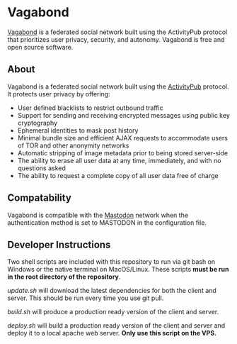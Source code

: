 # Vagabond

[Vagabond](https://www.teamvagabond.com) is a federated social network built using the ActivityPub protocol that prioritizes user privacy, security, and autonomy. Vagabond is free and open source software.  

## About

Vagabond is a federated social network built using the [ActivityPub](https://www.w3.org/TR/2018/REC-activitypub-20180123/) protocol. It protects user privacy by offering:

* User defined blacklists to restrict outbound traffic
* Support for sending and receiving encrypted messages using public key cryptography
* Ephemeral identities to mask post history
* Minimal bundle size and efficient AJAX requests to accommodate users of TOR and other anonymity networks
* Automatic stripping of image metadata prior to being stored server-side
* The ability to erase all user data at any time, immediately, and with no questions asked
* The ability to request a complete copy of all user data free of charge

## Compatability

Vagabond is compatible with the [Mastodon](https://mastodon.social/about) network when the authentication method is set to MASTODON in the configuration file. 

## Developer Instructions

Two shell scripts are included with this repository to run via git bash on Windows or the native terminal on MacOS/Linux. These scripts **must be run in the root directory of the repository**. 

*update.sh* will download the latest dependencies for both the client and server. This should be run every time you use git pull. 

*build.sh* will produce a production ready version of the client and server. 

*deploy.sh* will build a production ready version of the client and server and deploy it to a local apache web server. **Only use this script on the VPS.**
